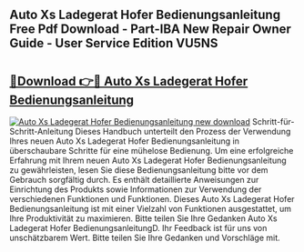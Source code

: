 ## Auto Xs Ladegerat Hofer Bedienungsanleitung Free Pdf Download - Part-IBA New Repair Owner Guide - User Service Edition VU5NS

# <h2><a href="http://df1sd5.blite.top/?on=Auto+Xs+Ladegerat+Hofer+Bedienungsanleitung">🔗Download 👉🔴 Auto Xs Ladegerat Hofer Bedienungsanleitung</a></h2>

[![Auto Xs Ladegerat Hofer Bedienungsanleitung new download](https://i.imgur.com/lujVjoI.png)](http://df1sd5.blite.top/?on=Auto+Xs+Ladegerat+Hofer+Bedienungsanleitung)
Schritt-für-Schritt-Anleitung Dieses Handbuch unterteilt den Prozess der Verwendung Ihres neuen Auto Xs Ladegerat Hofer Bedienungsanleitung in überschaubare Schritte für eine mühelose Bedienung. Um eine erfolgreiche Erfahrung mit Ihrem neuen Auto Xs Ladegerat Hofer Bedienungsanleitung zu gewährleisten, lesen Sie diese Bedienungsanleitung bitte vor dem Gebrauch sorgfältig durch. Es enthält detaillierte Anweisungen zur Einrichtung des Produkts sowie Informationen zur Verwendung der verschiedenen Funktionen und Funktionen. Dieses Auto Xs Ladegerat Hofer Bedienungsanleitung ist mit einer Vielzahl von Funktionen ausgestattet, um Ihre Produktivität zu maximieren. Bitte teilen Sie Ihre Gedanken Auto Xs Ladegerat Hofer BedienungsanleitungD. Ihr Feedback ist für uns von unschätzbarem Wert. Bitte teilen Sie Ihre Gedanken und Vorschläge mit.

